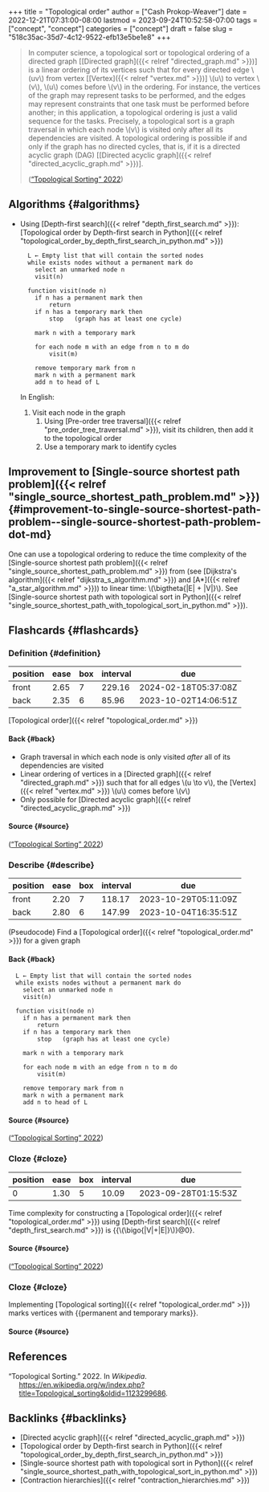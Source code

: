 +++
title = "Topological order"
author = ["Cash Prokop-Weaver"]
date = 2022-12-21T07:31:00-08:00
lastmod = 2023-09-24T10:52:58-07:00
tags = ["concept", "concept"]
categories = ["concept"]
draft = false
slug = "518c35ac-35d7-4c12-9522-efb13e5be1e8"
+++

> In computer science, a topological sort or topological ordering of a directed graph [[Directed graph]({{< relref "directed_graph.md" >}})] is a linear ordering of its vertices such that for every directed edge \\(uv\\) from vertex [[Vertex]({{< relref "vertex.md" >}})] \\(u\\) to vertex \\(v\\), \\(u\\) comes before \\(v\\) in the ordering. For instance, the vertices of the graph may represent tasks to be performed, and the edges may represent constraints that one task must be performed before another; in this application, a topological ordering is just a valid sequence for the tasks. Precisely, a topological sort is a graph traversal in which each node \\(v\\) is visited only after all its dependencies are visited. A topological ordering is possible if and only if the graph has no directed cycles, that is, if it is a directed acyclic graph (DAG) [[Directed acyclic graph]({{< relref "directed_acyclic_graph.md" >}})].
>
> (<a href="#citeproc_bib_item_1">“Topological Sorting” 2022</a>)


## Algorithms {#algorithms}

-   Using [Depth-first search]({{< relref "depth_first_search.md" >}}): [Topological order by Depth-first search in Python]({{< relref "topological_order_by_depth_first_search_in_python.md" >}})
    ```nil
      L ← Empty list that will contain the sorted nodes
      while exists nodes without a permanent mark do
        select an unmarked node n
        visit(n)

      function visit(node n)
        if n has a permanent mark then
            return
        if n has a temporary mark then
            stop   (graph has at least one cycle)

        mark n with a temporary mark

        for each node m with an edge from n to m do
            visit(m)

        remove temporary mark from n
        mark n with a permanent mark
        add n to head of L
    ```
    In English:

    1.  Visit each node in the graph
        1.  Using [Pre-order tree traversal]({{< relref "pre_order_tree_traversal.md" >}}), visit its children, then add it to the topological order
        2.  Use a temporary mark to identify cycles


## Improvement to [Single-source shortest path problem]({{< relref "single_source_shortest_path_problem.md" >}}) {#improvement-to-single-source-shortest-path-problem--single-source-shortest-path-problem-dot-md}

One can use a topological ordering to reduce the time complexity of the [Single-source shortest path problem]({{< relref "single_source_shortest_path_problem.md" >}}) from (see [Dijkstra's algorithm]({{< relref "dijkstra_s_algorithm.md" >}}) and [A\*]({{< relref "a_star_algorithm.md" >}})) to linear time: \\(\bigtheta{|E| + |V|}\\). See [Single-source shortest path with topological sort in Python]({{< relref "single_source_shortest_path_with_topological_sort_in_python.md" >}}).


## Flashcards {#flashcards}


### Definition {#definition}

| position | ease | box | interval | due                  |
|----------|------|-----|----------|----------------------|
| front    | 2.65 | 7   | 229.16   | 2024-02-18T05:37:08Z |
| back     | 2.35 | 6   | 85.96    | 2023-10-02T14:06:51Z |

[Topological order]({{< relref "topological_order.md" >}})


#### Back {#back}

-   Graph traversal in which each node is only visited _after_ all of its dependencies are visited
-   Linear ordering of vertices in a [Directed graph]({{< relref "directed_graph.md" >}}) such that for all edges \\(u \to v\\), the [Vertex]({{< relref "vertex.md" >}}) \\(u\\) comes before \\(v\\)
-   Only possible for [Directed acyclic graph]({{< relref "directed_acyclic_graph.md" >}})


#### Source {#source}

(<a href="#citeproc_bib_item_1">“Topological Sorting” 2022</a>)


### Describe {#describe}

| position | ease | box | interval | due                  |
|----------|------|-----|----------|----------------------|
| front    | 2.20 | 7   | 118.17   | 2023-10-29T05:11:09Z |
| back     | 2.80 | 6   | 147.99   | 2023-10-04T16:35:51Z |

(Pseudocode) Find a [Topological order]({{< relref "topological_order.md" >}}) for a given graph


#### Back {#back}

```nil
  L ← Empty list that will contain the sorted nodes
  while exists nodes without a permanent mark do
    select an unmarked node n
    visit(n)

  function visit(node n)
    if n has a permanent mark then
        return
    if n has a temporary mark then
        stop   (graph has at least one cycle)

    mark n with a temporary mark

    for each node m with an edge from n to m do
        visit(m)

    remove temporary mark from n
    mark n with a permanent mark
    add n to head of L
```


#### Source {#source}

(<a href="#citeproc_bib_item_1">“Topological Sorting” 2022</a>)


### Cloze {#cloze}

| position | ease | box | interval | due                  |
|----------|------|-----|----------|----------------------|
| 0        | 1.30 | 5   | 10.09    | 2023-09-28T01:15:53Z |

Time complexity for constructing a [Topological order]({{< relref "topological_order.md" >}}) using [Depth-first search]({{< relref "depth_first_search.md" >}}) is {{\\(\bigo{|V|+|E|}\\)}@0}.


#### Source {#source}

(<a href="#citeproc_bib_item_1">“Topological Sorting” 2022</a>)


### Cloze {#cloze}

Implementing [Topological sorting]({{< relref "topological_order.md" >}}) marks vertices with {{permanent and temporary marks}}.


#### Source {#source}

## References

<style>.csl-entry{text-indent: -1.5em; margin-left: 1.5em;}</style><div class="csl-bib-body">
  <div class="csl-entry"><a id="citeproc_bib_item_1"></a>“Topological Sorting.” 2022. In <i>Wikipedia</i>. <a href="https://en.wikipedia.org/w/index.php?title=Topological_sorting&oldid=1123299686">https://en.wikipedia.org/w/index.php?title=Topological_sorting&#38;oldid=1123299686</a>.</div>
</div>


## Backlinks {#backlinks}

-   [Directed acyclic graph]({{< relref "directed_acyclic_graph.md" >}})
-   [Topological order by Depth-first search in Python]({{< relref "topological_order_by_depth_first_search_in_python.md" >}})
-   [Single-source shortest path with topological sort in Python]({{< relref "single_source_shortest_path_with_topological_sort_in_python.md" >}})
-   [Contraction hierarchies]({{< relref "contraction_hierarchies.md" >}})
